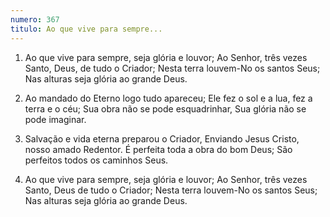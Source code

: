 ```yaml
---
numero: 367
titulo: Ao que vive para sempre...
---
```

1. Ao que vive para sempre, seja glória e louvor;
Ao Senhor, três vezes Santo, Deus, de tudo o Criador;
Nesta terra louvem-No os santos Seus;
Nas alturas seja glória ao grande Deus.

2. Ao mandado do Eterno logo tudo apareceu;
Ele fez o sol e a lua, fez a terra e o céu;
Sua obra não se pode esquadrinhar,
Sua glória não se pode imaginar.

3. Salvação e vida eterna preparou o Criador,
Enviando Jesus Cristo, nosso amado Redentor.
É perfeita toda a obra do bom Deus;
São perfeitos todos os caminhos Seus.

4. Ao que vive para sempre, seja glória e louvor;
Ao Senhor, três vezes Santo, Deus de tudo o Criador;
Nesta terra louvem-No os santos Seus;
Nas alturas seja glória ao grande Deus.
